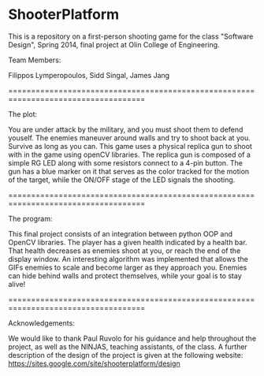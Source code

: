 ShooterPlatform
===============

This is a repository on a first-person shooting game for the class "Software Design", Spring 2014, final project at Olin College of Engineering.

Team Members:

Filippos Lymperopoulos, Sidd Singal, James Jang

====================================================================================

The plot:

You are under attack by the military, and you must shoot them to defend
youself. The enemies maneuver around walls and try to shoot back at you. 
Survive as long as you can. This game uses a physical replica gun to shoot
with in the game using openCV libraries. The replica gun is composed of a simple RG LED
along with some resistors connect to a 4-pin button. The gun has a blue marker on it that
serves as the color tracked for the motion of the target, while the ON/OFF stage of the 
LED signals the shooting.

====================================================================================

The program:

This final project consists of an integration between python OOP and OpenCV libraries. The player
has a given health indicated by a health bar. That health decreases as enemies shoot at you, or reach the
end of the display window. An interesting algorithm was implemented that allows the GIFs enemies to scale
and become larger as they approach you. Enemies can hide behind walls and protect themselves, while your
goal is to stay alive! 

====================================================================================

Acknowledgements:

We would like to thank Paul Ruvolo for his guidance and help throughout the project, as well as the
NINJAS, teaching assistants, of the class. A further description of the design of the project is given at the 
following website: https://sites.google.com/site/shooterplatform/design

